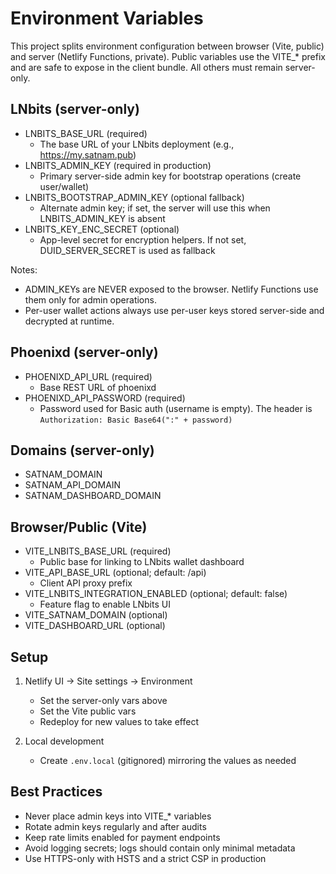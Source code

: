 # Environment Variables

This project splits environment configuration between browser (Vite, public) and server (Netlify Functions, private). Public variables use the VITE_* prefix and are safe to expose in the client bundle. All others must remain server-only.

## LNbits (server-only)
- LNBITS_BASE_URL (required)
  - The base URL of your LNbits deployment (e.g., https://my.satnam.pub)
- LNBITS_ADMIN_KEY (required in production)
  - Primary server-side admin key for bootstrap operations (create user/wallet)
- LNBITS_BOOTSTRAP_ADMIN_KEY (optional fallback)
  - Alternate admin key; if set, the server will use this when LNBITS_ADMIN_KEY is absent
- LNBITS_KEY_ENC_SECRET (optional)
  - App-level secret for encryption helpers. If not set, DUID_SERVER_SECRET is used as fallback

Notes:
- ADMIN_KEYs are NEVER exposed to the browser. Netlify Functions use them only for admin operations.
- Per-user wallet actions always use per-user keys stored server-side and decrypted at runtime.

## Phoenixd (server-only)
- PHOENIXD_API_URL (required)
  - Base REST URL of phoenixd
- PHOENIXD_API_PASSWORD (required)
  - Password used for Basic auth (username is empty). The header is `Authorization: Basic Base64(":" + password)`

## Domains (server-only)
- SATNAM_DOMAIN
- SATNAM_API_DOMAIN
- SATNAM_DASHBOARD_DOMAIN

## Browser/Public (Vite)
- VITE_LNBITS_BASE_URL (required)
  - Public base for linking to LNbits wallet dashboard
- VITE_API_BASE_URL (optional; default: /api)
  - Client API proxy prefix
- VITE_LNBITS_INTEGRATION_ENABLED (optional; default: false)
  - Feature flag to enable LNbits UI
- VITE_SATNAM_DOMAIN (optional)
- VITE_DASHBOARD_URL (optional)

## Setup

1) Netlify UI → Site settings → Environment
   - Set the server-only vars above
   - Set the Vite public vars
   - Redeploy for new values to take effect

2) Local development
   - Create `.env.local` (gitignored) mirroring the values as needed

## Best Practices
- Never place admin keys into VITE_* variables
- Rotate admin keys regularly and after audits
- Keep rate limits enabled for payment endpoints
- Avoid logging secrets; logs should contain only minimal metadata
- Use HTTPS-only with HSTS and a strict CSP in production

